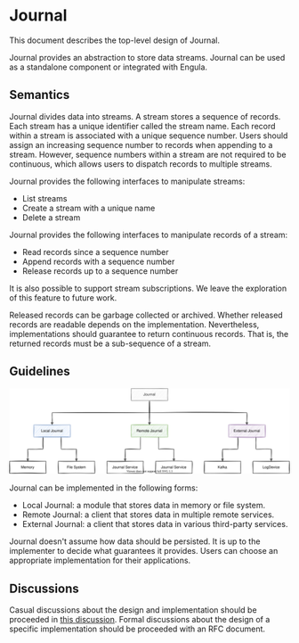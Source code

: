 # Journal

This document describes the top-level design of Journal.

Journal provides an abstraction to store data streams.
Journal can be used as a standalone component or integrated with Engula.

## Semantics

Journal divides data into streams.
A stream stores a sequence of records.
Each stream has a unique identifier called the stream name.
Each record within a stream is associated with a unique sequence number.
Users should assign an increasing sequence number to records when appending to a stream.
However, sequence numbers within a stream are not required to be continuous, which allows users to dispatch records to multiple streams.

Journal provides the following interfaces to manipulate streams:

- List streams
- Create a stream with a unique name
- Delete a stream

Journal provides the following interfaces to manipulate records of a stream:

- Read records since a sequence number
- Append records with a sequence number
- Release records up to a sequence number

It is also possible to support stream subscriptions. We leave the exploration of this feature to future work.

Released records can be garbage collected or archived.
Whether released records are readable depends on the implementation.
Nevertheless, implementations should guarantee to return continuous records. That is, the returned records must be a sub-sequence of a stream.

## Guidelines

![Architecture](images/journal-architecture.drawio.svg)

Journal can be implemented in the following forms:

- Local Journal: a module that stores data in memory or file system.
- Remote Journal: a client that stores data in multiple remote services.
- External Journal: a client that stores data in various third-party services.

Journal doesn't assume how data should be persisted.
It is up to the implementer to decide what guarantees it provides.
Users can choose an appropriate implementation for their applications.

## Discussions

Casual discussions about the design and implementation should be proceeded in [this discussion][journal-discussion].
Formal discussions about the design of a specific implementation should be proceeded with an RFC document.

[journal-discussion]: https://github.com/engula/engula/discussions/70
